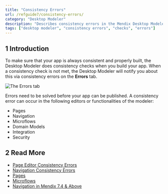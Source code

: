 ```yaml
---
title: "Consistency Errors"
url: /refguide7/consistency-errors/
category: "Desktop Modeler"
description: "Describes consistency errors in the Mendix Desktop Modeler and the way to fix them."
tags: ["desktop modeler", "consistency errors", "checks", "errors"]
---
```


## 1 Introduction 

To make sure that your app is always consistent and properly built, the Desktop Modeler does consistency checks when you build your app. When a consistency check is not met, the Desktop Modeler will notify you about this via consistency errors on the **Errors** tab. 

![The Errors tab](attachments/consistency-errors/dm-errors-tab.png)

Errors need to be solved before your app can be published. A consistency error can occur in the following editors or functionalities of the modeler:

* Pages 
* Navigation 
* Microflows
* Domain Models
* Integration
* Security

##  2 Read More

* [Page Editor Consistency Errors](consistency-errors-pages)
* [Navigation Consistency Errors](consistency-errors-navigation)
* [Pages](pages)
* [Microflows](microflows) 
* [Navigation in Mendix 7.4 & Above](navigation)
